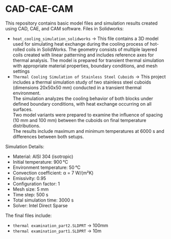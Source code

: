 # CAD-CAE-CAM
This repository contains basic model files and simulation results created using CAD, CAE, and CAM software.
Files in Solidworks:
- `heat_cooling_simulation_solidworks` -> This file contains a 3D model used for simulating heat exchange during the cooling process of hot-rolled coils in SolidWorks. The geometry consists of multiple layered coils created with linear patterning and includes reference axes for thermal analysis. The model is prepared for transient thermal simulation with appropriate material properties, boundary conditions, and mesh settings
- `Thermal Cooling Simulation of Stainless Steel Cuboids` -> This project includes a thermal simulation study of two stainless steel cuboids (dimensions 20x50x50 mm) conducted in a transient thermal environment.  
The simulation analyzes the cooling behavior of both blocks under defined boundary conditions, with heat exchange occurring on all surfaces.  
Two model variants were prepared to examine the influence of spacing (10 mm and 100 mm) between the cuboids on final temperature distributions.  
The results include maximum and minimum temperatures at 6000 s and differences between both setups.

Simulation Details:
- Material: AISI 304 (isotropic)
- Initial temperature: 900 °C
- Environment temperature: 50 °C
- Convection coefficient: α = 7 W/(m²K)
- Emissivity: 0.95
- Configuration factor: 1
- Mesh size: 5 mm
- Time step: 500 s
- Total simulation time: 3000 s
- Solver: Intel Direct Sparse

The final files include:
- `thermal examination_part2.SLDPRT` -> 100mm
- `thermal examination_part1.SLDPRT` -> 10m
